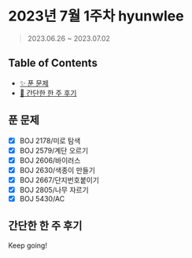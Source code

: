 # 2023년 7월 1주차 hyunwlee

> 2023.06.26 ~ 2023.07.02

## Table of Contents

- [✨ 푼 문제](#푼-문제)
- [🤔 간단한 한 주 후기](#간단한-한-주-후기)

## 푼 문제

<!-- 📕 백준 : BOJ 문제번호/문제제목 e.g. BOJ 2577/숫자의 개수 -->
<!-- 📗 프로그래머스 : PRO 문제번호/문제제목 e.g. PRO 120812/최빈값 구하기 -->
<!-- 백준허브를 사용하시면 프로그래머스의 문제번호도 확인하실 수 있습니다 -->

- [x] BOJ 2178/미로 탐색
- [x] BOJ 2579/계단 오르기
- [x] BOJ 2606/바이러스
- [x] BOJ 2630/색종이 만들기
- [x] BOJ 2667/단지번호붙이기
- [x] BOJ 2805/나무 자르기
- [x] BOJ 5430/AC

## 간단한 한 주 후기

<!-- 한 주 후기를 간단하게 작성해주세요 ! -->

Keep going!
